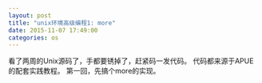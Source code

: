 ```yaml
---
layout: post
title: "unix环境高级编程1: more"
date: 2015-11-07 17:49:00
categories: os
---
```


看了两周的Unix源码了，手都要锈掉了，赶紧码一发代码。
代码都来源于APUE的配套实践教程。
第一回，先搞个more的实现。

